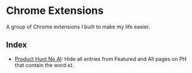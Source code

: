 # Chrome Extensions

A group of Chrome extensions I built to make my life easier.

## Index

- [Product Hunt No AI](/producthunt-no-ai/): Hide all entries from Featured and All pages on PH that contain the word `AI`.
